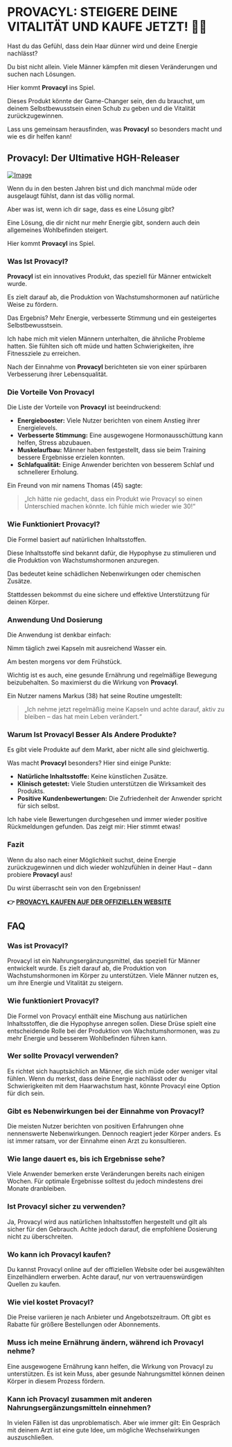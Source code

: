 # PROVACYL: STEIGERE DEINE VITALITÄT UND KAUFE JETZT! 💪✨

Hast du das Gefühl, dass dein Haar dünner wird und deine Energie nachlässt? 

Du bist nicht allein. Viele Männer kämpfen mit diesen Veränderungen und suchen nach Lösungen. 

Hier kommt **Provacyl** ins Spiel. 

Dieses Produkt könnte der Game-Changer sein, den du brauchst, um deinem Selbstbewusstsein einen Schub zu geben und die Vitalität zurückzugewinnen. 

Lass uns gemeinsam herausfinden, was **Provacyl** so besonders macht und wie es dir helfen kann!

## Provacyl: Der Ultimative HGH-Releaser

[![Image](https://www2.sellhealth.com/292/300x250.gif)](https://gchaffi.com/F8XCjpqn)

Wenn du in den besten Jahren bist und dich manchmal müde oder ausgelaugt fühlst, dann ist das völlig normal. 

Aber was ist, wenn ich dir sage, dass es eine Lösung gibt? 

Eine Lösung, die dir nicht nur mehr Energie gibt, sondern auch dein allgemeines Wohlbefinden steigert. 

Hier kommt **Provacyl** ins Spiel.

### Was Ist Provacyl?

**Provacyl** ist ein innovatives Produkt, das speziell für Männer entwickelt wurde. 

Es zielt darauf ab, die Produktion von Wachstumshormonen auf natürliche Weise zu fördern. 

Das Ergebnis? Mehr Energie, verbesserte Stimmung und ein gesteigertes Selbstbewusstsein.

Ich habe mich mit vielen Männern unterhalten, die ähnliche Probleme hatten. Sie fühlten sich oft müde und hatten Schwierigkeiten, ihre Fitnessziele zu erreichen. 

Nach der Einnahme von **Provacyl** berichteten sie von einer spürbaren Verbesserung ihrer Lebensqualität.

### Die Vorteile Von Provacyl

Die Liste der Vorteile von **Provacyl** ist beeindruckend:

- **Energiebooster:** Viele Nutzer berichten von einem Anstieg ihrer Energielevels.
- **Verbesserte Stimmung:** Eine ausgewogene Hormonausschüttung kann helfen, Stress abzubauen.
- **Muskelaufbau:** Männer haben festgestellt, dass sie beim Training bessere Ergebnisse erzielen konnten.
- **Schlafqualität:** Einige Anwender berichten von besserem Schlaf und schnellerer Erholung.

Ein Freund von mir namens Thomas (45) sagte: 

> „Ich hätte nie gedacht, dass ein Produkt wie Provacyl so einen Unterschied machen könnte. Ich fühle mich wieder wie 30!“

### Wie Funktioniert Provacyl?

Die Formel basiert auf natürlichen Inhaltsstoffen. 

Diese Inhaltsstoffe sind bekannt dafür, die Hypophyse zu stimulieren und die Produktion von Wachstumshormonen anzuregen.

Das bedeutet keine schädlichen Nebenwirkungen oder chemischen Zusätze. 

Stattdessen bekommst du eine sichere und effektive Unterstützung für deinen Körper.

### Anwendung Und Dosierung

Die Anwendung ist denkbar einfach:

Nimm täglich zwei Kapseln mit ausreichend Wasser ein. 

Am besten morgens vor dem Frühstück.

Wichtig ist es auch, eine gesunde Ernährung und regelmäßige Bewegung beizubehalten. So maximierst du die Wirkung von **Provacyl**.

Ein Nutzer namens Markus (38) hat seine Routine umgestellt: 

> „Ich nehme jetzt regelmäßig meine Kapseln und achte darauf, aktiv zu bleiben – das hat mein Leben verändert.“

### Warum Ist Provacyl Besser Als Andere Produkte?

Es gibt viele Produkte auf dem Markt, aber nicht alle sind gleichwertig. 

Was macht **Provacyl** besonders? Hier sind einige Punkte:

- **Natürliche Inhaltsstoffe:** Keine künstlichen Zusätze.
- **Klinisch getestet:** Viele Studien unterstützen die Wirksamkeit des Produkts.
- **Positive Kundenbewertungen:** Die Zufriedenheit der Anwender spricht für sich selbst.

Ich habe viele Bewertungen durchgesehen und immer wieder positive Rückmeldungen gefunden. Das zeigt mir: Hier stimmt etwas!

### Fazit

Wenn du also nach einer Möglichkeit suchst, deine Energie zurückzugewinnen und dich wieder wohlzufühlen in deiner Haut – dann probiere **Provacyl** aus!

Du wirst überrascht sein von den Ergebnissen!



**👉 [PROVACYL KAUFEN AUF DER OFFIZIELLEN WEBSITE](https://gchaffi.com/F8XCjpqn)**

## FAQ

### Was ist Provacyl?
Provacyl ist ein Nahrungsergänzungsmittel, das speziell für Männer entwickelt wurde. Es zielt darauf ab, die Produktion von Wachstumshormonen im Körper zu unterstützen. Viele Männer nutzen es, um ihre Energie und Vitalität zu steigern.

### Wie funktioniert Provacyl?
Die Formel von Provacyl enthält eine Mischung aus natürlichen Inhaltsstoffen, die die Hypophyse anregen sollen. Diese Drüse spielt eine entscheidende Rolle bei der Produktion von Wachstumshormonen, was zu mehr Energie und besserem Wohlbefinden führen kann.

### Wer sollte Provacyl verwenden?
Es richtet sich hauptsächlich an Männer, die sich müde oder weniger vital fühlen. Wenn du merkst, dass deine Energie nachlässt oder du Schwierigkeiten mit dem Haarwachstum hast, könnte Provacyl eine Option für dich sein.

### Gibt es Nebenwirkungen bei der Einnahme von Provacyl?
Die meisten Nutzer berichten von positiven Erfahrungen ohne nennenswerte Nebenwirkungen. Dennoch reagiert jeder Körper anders. Es ist immer ratsam, vor der Einnahme einen Arzt zu konsultieren.

### Wie lange dauert es, bis ich Ergebnisse sehe?
Viele Anwender bemerken erste Veränderungen bereits nach einigen Wochen. Für optimale Ergebnisse solltest du jedoch mindestens drei Monate dranbleiben.

### Ist Provacyl sicher zu verwenden?
Ja, Provacyl wird aus natürlichen Inhaltsstoffen hergestellt und gilt als sicher für den Gebrauch. Achte jedoch darauf, die empfohlene Dosierung nicht zu überschreiten.

### Wo kann ich Provacyl kaufen?
Du kannst Provacyl online auf der offiziellen Website oder bei ausgewählten Einzelhändlern erwerben. Achte darauf, nur von vertrauenswürdigen Quellen zu kaufen.

### Wie viel kostet Provacyl?
Die Preise variieren je nach Anbieter und Angebotszeitraum. Oft gibt es Rabatte für größere Bestellungen oder Abonnements.

### Muss ich meine Ernährung ändern, während ich Provacyl nehme?
Eine ausgewogene Ernährung kann helfen, die Wirkung von Provacyl zu unterstützen. Es ist kein Muss, aber gesunde Nahrungsmittel können deinen Körper in diesem Prozess fördern.

### Kann ich Provacyl zusammen mit anderen Nahrungsergänzungsmitteln einnehmen?
In vielen Fällen ist das unproblematisch. Aber wie immer gilt: Ein Gespräch mit deinem Arzt ist eine gute Idee, um mögliche Wechselwirkungen auszuschließen.